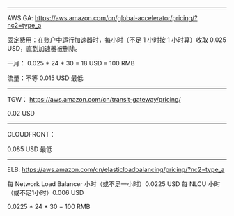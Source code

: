 ----

AWS GA: https://aws.amazon.com/cn/global-accelerator/pricing/?nc2=type_a

固定费用：在账户中运行加速器时，每小时（不足 1 小时按 1 小时算）收取 0.025 USD，直到加速器被删除。

一月： 0.025 * 24  * 30 = 18 USD  = 100 RMB

流量：不等 0.015 USD 最低

----

TGW： https://aws.amazon.com/cn/transit-gateway/pricing/

0.02 USD


----

CLOUDFRONT： 

0.085 USD	 最低

----

ELB: https://aws.amazon.com/cn/elasticloadbalancing/pricing/?nc2=type_a

每 Network Load Balancer 小时（或不足一小时）0.0225 USD
每 NLCU 小时（或不足1小时）0.006 USD

0.0225 * 24 * 30 = 100 RMB
